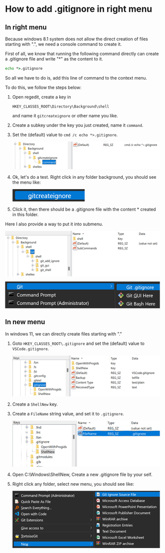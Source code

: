 # How to add .gitignore in right menu

## In right menu

Because windows 8.1 system does not allow the direct creation of files starting with ".", we need a console command to create it.

First of all, we know that running the following command directly can create a .gitignore file and write "*" as the content to it.

```cmd
echo *>.gitignore
```

So all we have to do is, add this line of command to the context menu.

To do this, we follow the steps below:

1. Open regedit, create a key in

    ```reg
    HKEY_CLASSES_ROOT\Directory\Background\shell
    ```

    and name it `gitcreateignore` or other name you like.

1. Create a subkey under the key you just created, name it `command`.

1. Set the (default) value to `cmd /c echo *>.gitignore`.

    ![regedit command](./Clip_20220622_042501.png)

1. Ok, let's do a test. Right click in any folder background, you should see the menu like:

    ![right menu](./Clip_20220622_042552.png)

1. Click it, then there should be a .gitignore file with the content * created in this folder.

Here I also provide a way to put it into submenu.

![sub menu](./Clip_20220622_043009.png)

![right menu](./Clip_20220622_043052.png)

## In new menu

In windows 11, we can directly create files starting with "."

1. Goto `HKEY_CLASSES_ROOT\.gitignore` and set the (default) value to `VSCode.gitignore`.

    ![key .gitignore](./Clip_20220622_043408.png)

1. Create a `ShellNew` key.

1. Create a `FileName` string value, and set it to `.gitignore`.

    ![key ShellNew](./Clip_20220622_044024.png)

1. Open C:\Windows\ShellNew, Create a new .gitignore file by your self.

1. Right click any folder, select new menu, you should see like:

    ![right menu](./Clip_20220622_044401.png)
